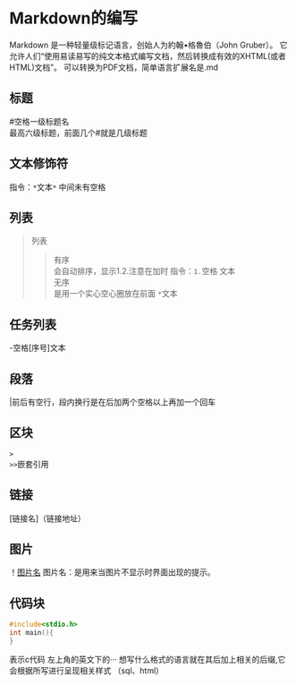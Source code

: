 # Markdown的编写             
Markdown 是一种轻量级标记语言，创始人为約翰•格魯伯（John Gruber）。 它允许人们“使用易读易写的纯文本格式编写文档，然后转换成有效的XHTML(或者HTML)文档”。
可以转换为PDF文档，简单语言扩展名是.md
## 标题
#空格一级标题名             
最高六级标题，前面几个#就是几级标题
## 文本修饰符
指令：`*`文本`*`
中间未有空格
## 列表
>列表
>>有序                 
会自动排序，显示1.2.注意在加时
指令：`1.`空格 文本              
无序           
是用一个实心空心圈放在前面  `*`文本
## 任务列表
-空格[序号]文本
## 段落
|前后有空行，段内换行是在后加两个空格以上再加一个回车
## 区块
`>`                          
`>>`嵌套引用
## 链接
[链接名]（链接地址）
 ## 图片
！[图片名](图片地址)
图片名：是用来当图片不显示时界面出现的提示。
## 代码块
```c  
#include<stdio.h>
int main(){
}
```                
表示c代码
左上角的英文下的···
想写什么格式的语言就在其后加上相关的后缀,它会根据所写进行呈现相关样式
（sql、html）
